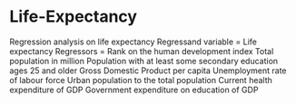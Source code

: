 # Life-Expectancy
Regression analysis on life expectancy 
Regressand variable = Life expectancy 
Regressors = Rank on the human development index
             Total population in million
             Population with at least some secondary education ages 25 and older
             Gross Domestic Product per capita
             Unemployment rate of labour force
             Urban population to the total population
             Current health expenditure of GDP
             Government expenditure on education of GDP
